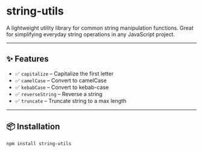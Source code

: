 # string-utils

A lightweight utility library for common string manipulation functions. Great for simplifying everyday string operations in any JavaScript project.

---

## ✨ Features

- ✅ `capitalize` – Capitalize the first letter
- ✅ `camelCase` – Convert to camelCase
- ✅ `kebabCase` – Convert to kebab-case
- ✅ `reverseString` – Reverse a string
- ✅ `truncate` – Truncate string to a max length

---

## 📦 Installation

```bash
npm install string-utils

